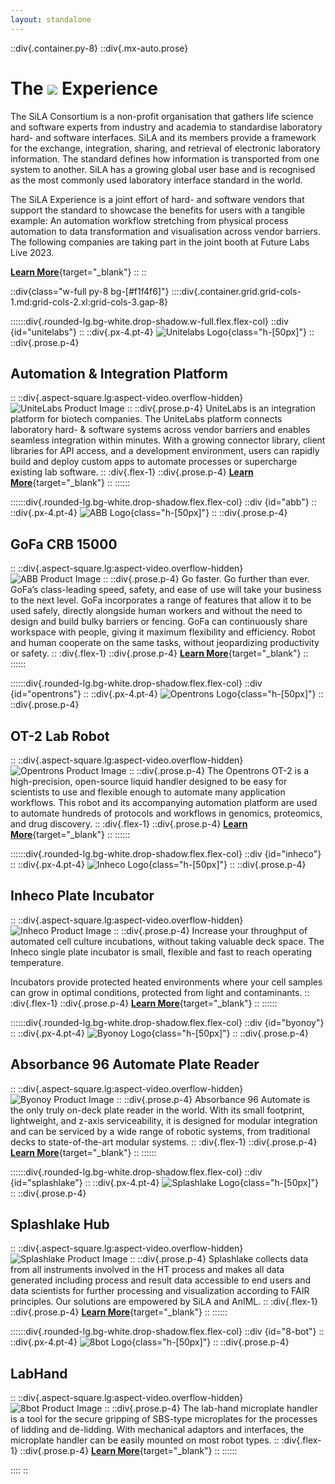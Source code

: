 ```yaml
---
layout: standalone
---
```


::div{.container.py-8}
::div{.mx-auto.prose}

# The <img src="/images/future-labs-live/sila-logo.svg" class="m-0 p-4 h-16 inline-block"/> Experience

The SiLA Consortium is a non-profit organisation that gathers life science and software experts from industry and academia to standardise laboratory hard- and software interfaces. SiLA and its members provide a framework for the exchange, integration, sharing, and retrieval of electronic laboratory information. The standard defines how information is transported from one system to another. SiLA has a growing global user base and is recognised as the most commonly used laboratory interface standard in the world.

The SiLA Experience is a joint effort of hard- and software vendors that support the standard to showcase the benefits for users with a tangible example: An automation workflow stretching from physical process automation to data transformation and visualisation across vendor barriers. The following companies are taking part in the joint booth at Future Labs Live 2023.

[**Learn More**](https://sila-standard.com){target="\_blank"}
::
::

::div{class="w-full py-8 bg-[#f1f4f6]"}
::::div{.container.grid.grid-cols-1.md:grid-cols-2.xl:grid-cols-3.gap-8}

<!-- UniteLabs -->

::::::div{.rounded-lg.bg-white.drop-shadow.w-full.flex.flex-col}
::div
[](#){id="unitelabs"}
::
::div{.px-4.pt-4}
![Unitelabs Logo](/images/future-labs-live/unitelabs-logo.svg){class="h-[50px]"}
::
::div{.prose.p-4}

## Automation & Integration Platform

::
::div{.aspect-square.lg:aspect-video.overflow-hidden}
<img src="/images/future-labs-live/unitelabs-product.png" alt="UniteLabs Product Image" class="object-cover w-full h-full">
::
::div{.prose.p-4}
UniteLabs is an integration platform for biotech companies. The UniteLabs platform connects laboratory hard- & software systems across vendor barriers and enables seamless integration within minutes. With a growing connector library, client libraries for API access, and a development environment, users can rapidly build and deploy custom apps to automate processes or supercharge existing lab software.
::
:div{.flex-1}
::div{.prose.p-4}
[**Learn More**](https://unitelabs.ch){target="\_blank"}
::
::::::

<!-- ABB -->

::::::div{.rounded-lg.bg-white.drop-shadow.flex.flex-col}
::div
[](#){id="abb"}
::
::div{.px-4.pt-4}
![ABB Logo](/images/future-labs-live/abb-logo.svg){class="h-[50px]"}
::
::div{.prose.p-4}

## GoFa CRB 15000

::
::div{.aspect-square.lg:aspect-video.overflow-hidden}
<img src="/images/future-labs-live/abb-product.jpg" alt="ABB Product Image" class="object-cover w-full h-full">
::
::div{.prose.p-4}
Go faster. Go further than ever. GoFa’s class-leading speed, safety, and ease of use will take your business to the next level. GoFa incorporates a range of features that allow it to be used safely, directly alongside human workers and without the need to design and build bulky barriers or fencing. GoFa can continuously share workspace with people, giving it maximum flexibility and efficiency. Robot and human cooperate on the same tasks, without jeopardizing productivity or safety.
::
:div{.flex-1}
::div{.prose.p-4}
[**Learn More**](https://new.abb.com/products/robotics/robots/collaborative-robots/crb-15000){target="\_blank"}
::
::::::

<!-- Opentrons -->

::::::div{.rounded-lg.bg-white.drop-shadow.flex.flex-col}
::div
[](#){id="opentrons"}
::
::div{.px-4.pt-4}
![Opentrons Logo](/images/future-labs-live/opentrons-logo.svg){class="h-[50px]"}
::
::div{.prose.p-4}

## OT-2 Lab Robot

::
::div{.aspect-square.lg:aspect-video.overflow-hidden}
<img src="/images/future-labs-live/opentrons-product.png" alt="Opentrons Product Image" class="object-cover w-full h-full">
::
::div{.prose.p-4}
The Opentrons OT-2 is a high-precision, open-source liquid handler designed to be easy for scientists to use and flexible enough to automate many application workflows. This robot and its accompanying automation platform are used to automate hundreds of protocols and workflows in genomics, proteomics, and drug discovery.
::
:div{.flex-1}
::div{.prose.p-4}
[**Learn More**](https://opentrons.com){target="\_blank"}
::
::::::

<!-- Inheco -->

::::::div{.rounded-lg.bg-white.drop-shadow.flex.flex-col}
::div
[](#){id="inheco"}
::
::div{.px-4.pt-4}
![Inheco Logo](/images/future-labs-live/inheco-logo.svg){class="h-[50px]"}
::
::div{.prose.p-4}

## Inheco Plate Incubator

::
::div{.aspect-square.lg:aspect-video.overflow-hidden}
<img src="/images/future-labs-live/inheco-product.jpg" alt="Inheco Product Image" class="object-cover w-full h-full">
::
::div{.prose.p-4}
Increase your throughput of automated cell culture incubations, without taking valuable deck space. The Inheco single plate incubator is small, flexible and fast to reach operating temperature.

Incubators provide protected heated environments where your cell samples can grow in optimal conditions, protected from light and contaminants.
::
:div{.flex-1}
::div{.prose.p-4}
[**Learn More**](https://www.inheco.com/incubator.html){target="\_blank"}
::
::::::

<!-- Byonoy -->

::::::div{.rounded-lg.bg-white.drop-shadow.flex.flex-col}
::div
[](#){id="byonoy"}
::
::div{.px-4.pt-4}
![Byonoy Logo](/images/future-labs-live/byonoy-logo.svg){class="h-[50px]"}
::
::div{.prose.p-4}

## Absorbance 96 Automate Plate Reader

::
::div{.aspect-square.lg:aspect-video.overflow-hidden}
<img src="/images/future-labs-live/byonoy-product.png" alt="Byonoy Product Image" class="object-cover w-full h-full">
::
::div{.prose.p-4}
Absorbance 96 Automate is the only truly on-deck plate reader in the world. With its small footprint, lightweight, and z-axis serviceability, it is designed for modular integration and can be serviced by a wide range of robotic systems, from traditional decks to state-of-the-art modular systems.
::
:div{.flex-1}
::div{.prose.p-4}
[**Learn More**](https://byonoy.com/absorbance-automate/){target="\_blank"}
::
::::::

<!-- Splashlake -->

::::::div{.rounded-lg.bg-white.drop-shadow.flex.flex-col}
::div
[](#){id="splashlake"}
::
::div{.px-4.pt-4}
![Splashlake Logo](/images/future-labs-live/splashlake-logo.svg){class="h-[50px]"}
::
::div{.prose.p-4}

## Splashlake Hub

::
::div{.aspect-square.lg:aspect-video.overflow-hidden}
<img src="/images/future-labs-live/splashlake-product.jpg" alt="Splashlake Product Image" class="object-contain w-full h-full">
::
::div{.prose.p-4}
Splashlake collects data from all instruments involved in the HT process and makes all data generated including process and result data accessible to end users and data scientists for further processing and visualization according to FAIR principles. Our solutions are empowered by SiLA and AnIML.
::
:div{.flex-1}
::div{.prose.p-4}
[**Learn More**](https://splashlake.com){target="\_blank"}
::
::::::

<!-- 8-Bot -->

::::::div{.rounded-lg.bg-white.drop-shadow.flex.flex-col}
::div
[](#){id="8-bot"}
::
::div{.px-4.pt-4}
![8bot Logo](/images/future-labs-live/8bot-logo.png){class="h-[50px]"}
::
::div{.prose.p-4}

## LabHand

::
::div{.aspect-square.lg:aspect-video.overflow-hidden}
<img src="/images/future-labs-live/8bot-product.png" alt="8bot Product Image" class="object-cover w-full h-full">
::
::div{.prose.p-4}
The lab-hand microplate handler is a tool for the secure gripping of SBS-type microplates for the processes of lidding and de-lidding. With mechanical adaptors and interfaces, the microplate handler can be easily mounted on most robot types.
::
:div{.flex-1}
::div{.prose.p-4}
[**Learn More**](https://8bot-robotics.com){target="\_blank"}
::
::::::

::::
::
